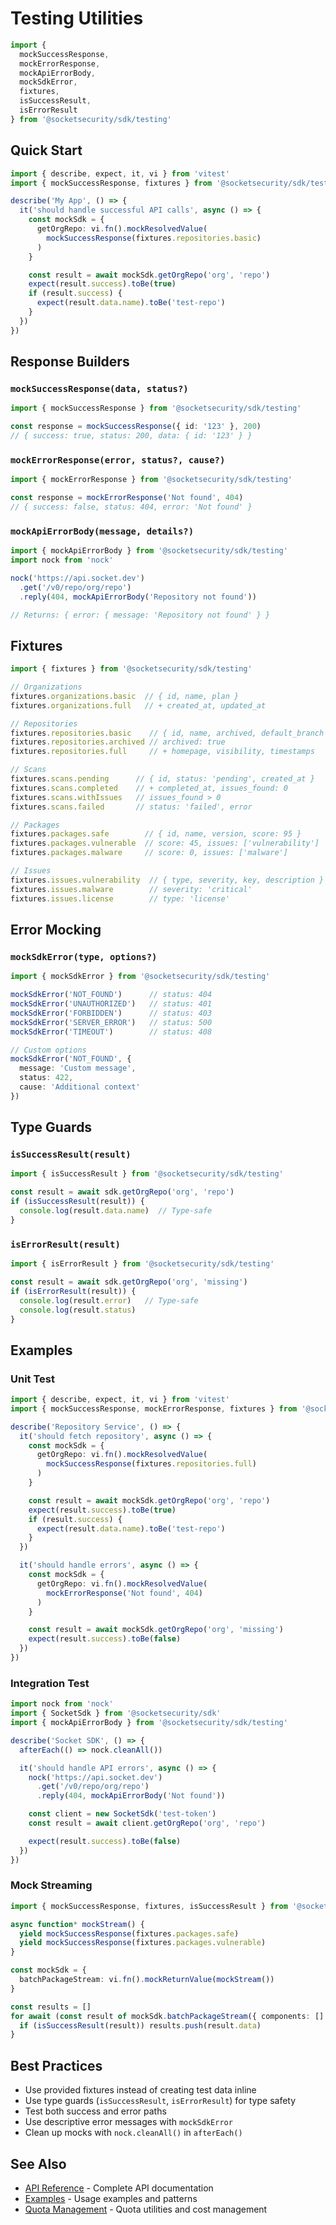 # Testing Utilities

```typescript
import {
  mockSuccessResponse,
  mockErrorResponse,
  mockApiErrorBody,
  mockSdkError,
  fixtures,
  isSuccessResult,
  isErrorResult
} from '@socketsecurity/sdk/testing'
```

## Quick Start

```typescript
import { describe, expect, it, vi } from 'vitest'
import { mockSuccessResponse, fixtures } from '@socketsecurity/sdk/testing'

describe('My App', () => {
  it('should handle successful API calls', async () => {
    const mockSdk = {
      getOrgRepo: vi.fn().mockResolvedValue(
        mockSuccessResponse(fixtures.repositories.basic)
      )
    }

    const result = await mockSdk.getOrgRepo('org', 'repo')
    expect(result.success).toBe(true)
    if (result.success) {
      expect(result.data.name).toBe('test-repo')
    }
  })
})
```

## Response Builders

### `mockSuccessResponse(data, status?)`

```typescript
import { mockSuccessResponse } from '@socketsecurity/sdk/testing'

const response = mockSuccessResponse({ id: '123' }, 200)
// { success: true, status: 200, data: { id: '123' } }
```

### `mockErrorResponse(error, status?, cause?)`

```typescript
import { mockErrorResponse } from '@socketsecurity/sdk/testing'

const response = mockErrorResponse('Not found', 404)
// { success: false, status: 404, error: 'Not found' }
```

### `mockApiErrorBody(message, details?)`

```typescript
import { mockApiErrorBody } from '@socketsecurity/sdk/testing'
import nock from 'nock'

nock('https://api.socket.dev')
  .get('/v0/repo/org/repo')
  .reply(404, mockApiErrorBody('Repository not found'))

// Returns: { error: { message: 'Repository not found' } }
```

## Fixtures

```typescript
import { fixtures } from '@socketsecurity/sdk/testing'

// Organizations
fixtures.organizations.basic  // { id, name, plan }
fixtures.organizations.full   // + created_at, updated_at

// Repositories
fixtures.repositories.basic    // { id, name, archived, default_branch }
fixtures.repositories.archived // archived: true
fixtures.repositories.full     // + homepage, visibility, timestamps

// Scans
fixtures.scans.pending      // { id, status: 'pending', created_at }
fixtures.scans.completed    // + completed_at, issues_found: 0
fixtures.scans.withIssues   // issues_found > 0
fixtures.scans.failed       // status: 'failed', error

// Packages
fixtures.packages.safe        // { id, name, version, score: 95 }
fixtures.packages.vulnerable  // score: 45, issues: ['vulnerability']
fixtures.packages.malware     // score: 0, issues: ['malware']

// Issues
fixtures.issues.vulnerability  // { type, severity, key, description }
fixtures.issues.malware        // severity: 'critical'
fixtures.issues.license        // type: 'license'
```

## Error Mocking

### `mockSdkError(type, options?)`

```typescript
import { mockSdkError } from '@socketsecurity/sdk/testing'

mockSdkError('NOT_FOUND')      // status: 404
mockSdkError('UNAUTHORIZED')   // status: 401
mockSdkError('FORBIDDEN')      // status: 403
mockSdkError('SERVER_ERROR')   // status: 500
mockSdkError('TIMEOUT')        // status: 408

// Custom options
mockSdkError('NOT_FOUND', {
  message: 'Custom message',
  status: 422,
  cause: 'Additional context'
})
```

## Type Guards

### `isSuccessResult(result)`

```typescript
import { isSuccessResult } from '@socketsecurity/sdk/testing'

const result = await sdk.getOrgRepo('org', 'repo')
if (isSuccessResult(result)) {
  console.log(result.data.name)  // Type-safe
}
```

### `isErrorResult(result)`

```typescript
import { isErrorResult } from '@socketsecurity/sdk/testing'

const result = await sdk.getOrgRepo('org', 'missing')
if (isErrorResult(result)) {
  console.log(result.error)   // Type-safe
  console.log(result.status)
}
```

## Examples

### Unit Test

```typescript
import { describe, expect, it, vi } from 'vitest'
import { mockSuccessResponse, mockErrorResponse, fixtures } from '@socketsecurity/sdk/testing'

describe('Repository Service', () => {
  it('should fetch repository', async () => {
    const mockSdk = {
      getOrgRepo: vi.fn().mockResolvedValue(
        mockSuccessResponse(fixtures.repositories.full)
      )
    }

    const result = await mockSdk.getOrgRepo('org', 'repo')
    expect(result.success).toBe(true)
    if (result.success) {
      expect(result.data.name).toBe('test-repo')
    }
  })

  it('should handle errors', async () => {
    const mockSdk = {
      getOrgRepo: vi.fn().mockResolvedValue(
        mockErrorResponse('Not found', 404)
      )
    }

    const result = await mockSdk.getOrgRepo('org', 'missing')
    expect(result.success).toBe(false)
  })
})
```

### Integration Test

```typescript
import nock from 'nock'
import { SocketSdk } from '@socketsecurity/sdk'
import { mockApiErrorBody } from '@socketsecurity/sdk/testing'

describe('Socket SDK', () => {
  afterEach(() => nock.cleanAll())

  it('should handle API errors', async () => {
    nock('https://api.socket.dev')
      .get('/v0/repo/org/repo')
      .reply(404, mockApiErrorBody('Not found'))

    const client = new SocketSdk('test-token')
    const result = await client.getOrgRepo('org', 'repo')

    expect(result.success).toBe(false)
  })
})
```

### Mock Streaming

```typescript
import { mockSuccessResponse, fixtures, isSuccessResult } from '@socketsecurity/sdk/testing'

async function* mockStream() {
  yield mockSuccessResponse(fixtures.packages.safe)
  yield mockSuccessResponse(fixtures.packages.vulnerable)
}

const mockSdk = {
  batchPackageStream: vi.fn().mockReturnValue(mockStream())
}

const results = []
for await (const result of mockSdk.batchPackageStream({ components: [] })) {
  if (isSuccessResult(result)) results.push(result.data)
}
```

## Best Practices

- Use provided fixtures instead of creating test data inline
- Use type guards (`isSuccessResult`, `isErrorResult`) for type safety
- Test both success and error paths
- Use descriptive error messages with `mockSdkError`
- Clean up mocks with `nock.cleanAll()` in `afterEach()`

## See Also

- [API Reference](../api-reference.md) - Complete API documentation
- [Examples](../usage-examples.md) - Usage examples and patterns
- [Quota Management](../quota-management.md) - Quota utilities and cost management
